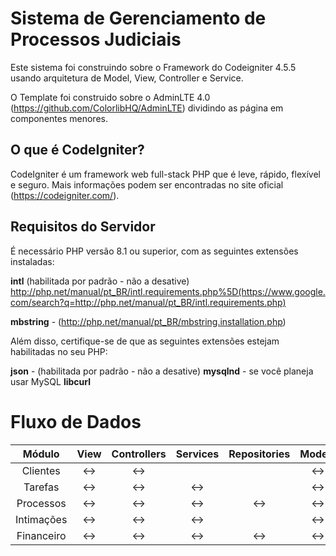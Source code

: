 # Sistema de Gerenciamento de Processos Judiciais

Este sistema foi construindo sobre o Framework do Codeigniter 4.5.5 usando arquitetura de Model, View, Controller e Service.

O Template foi construido sobre o AdminLTE 4.0 (https://github.com/ColorlibHQ/AdminLTE) dividindo as página em componentes menores. 

## O que é CodeIgniter?

CodeIgniter é um framework web full-stack PHP que é leve, rápido, flexível e seguro.
Mais informações podem ser encontradas no site oficial (https://codeigniter.com/).

## Requisitos do Servidor

É necessário PHP versão 8.1 ou superior, com as seguintes extensões instaladas:

**intl** (habilitada por padrão - não a desative) http://php.net/manual/pt_BR/intl.requirements.php%5D(https://www.google.com/search?q=http://php.net/manual/pt_BR/intl.requirements.php)

**mbstring** - (http://php.net/manual/pt_BR/mbstring.installation.php)


Além disso, certifique-se de que as seguintes extensões estejam habilitadas no seu PHP:

**json** - (habilitada por padrão - não a desative)
**mysqlnd** -  se você planeja usar MySQL
**libcurl**

# Fluxo de Dados

| Módulo | View | Controllers | Services  | Repositories | Models |
:-:|:-:|:-:|:-:|:-:|:-:|
| Clientes  | <-> | <-> |   |   |  <-> |
| Tarefas  | <-> | <-> | <->  |   |  <-> |
| Processos | <-> | <-> |  <-> |  <-> |  <-> |
| Intimações  | <-> | <-> | <->  |   |  <-> |
| Financeiro | <-> | <-> | <->  | <->  |  <-> |
